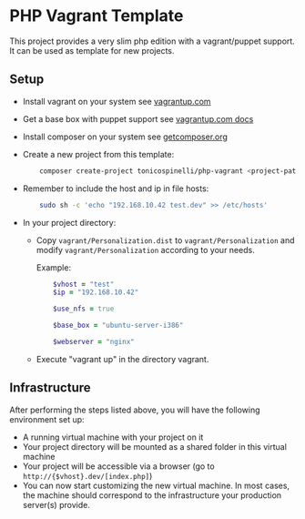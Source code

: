 # PHP Vagrant Template

This project provides a very slim php edition with a vagrant/puppet support. It can be used as template for new
projects.

## Setup

-   Install vagrant on your system
    see [vagrantup.com](http://vagrantup.com/v1/docs/getting-started/index.html)

-   Get a base box with puppet support
    see [vagrantup.com docs](http://vagrantup.com/v1/docs/getting-started/boxes.html)

-   Install composer on your system
    see [getcomposer.org](http://getcomposer.org/doc/00-intro.md)

-   Create a new project from this template:
    ```bash
        composer create-project tonicospinelli/php-vagrant <project-path> --stability="dev"
    ```

-   Remember to include the host and ip in file hosts:
    ```bash
        sudo sh -c 'echo "192.168.10.42 test.dev" >> /etc/hosts'
    ```

-   In your project directory:
    -   Copy `vagrant/Personalization.dist` to `vagrant/Personalization` and modify `vagrant/Personalization` according to your needs.

        Example:

        ```ruby
            $vhost = "test"
            $ip = "192.168.10.42"

            $use_nfs = true

            $base_box = "ubuntu-server-i386"

            $webserver = "nginx"
        ```
    -   Execute "vagrant up" in the directory vagrant.

## Infrastructure

After performing the steps listed above, you will have the following environment set up:

- A running virtual machine with your project on it
- Your project directory will be mounted as a shared folder in this virtual machine
- Your project will be accessible via a browser (go to `http://{$vhost}.dev/[index.php]`)
- You can now start customizing the new virtual machine. In most cases, the machine should correspond to the infrastructure your production server(s) provide.
